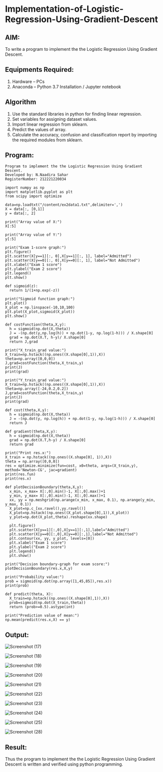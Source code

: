 # Implementation-of-Logistic-Regression-Using-Gradient-Descent

## AIM:
To write a program to implement the the Logistic Regression Using Gradient Descent.

## Equipments Required:
1. Hardware – PCs
2. Anaconda – Python 3.7 Installation / Jupyter notebook

## Algorithm
1. Use the standard libraries in python for finding linear regression.
2. Set variables for assigning dataset values.
3. Import linear regression from sklearn.
4. Predict the values of array.
5. Calculate the accuracy, confusion and classification report by importing the required modules from sklearn.

## Program:
```
Program to implement the the Logistic Regression Using Gradient Descent.
Developed by: N.Naadira Sahar
RegisterNumber: 212221220034

import numpy as np
import matplotlib.pyplot as plt
from scipy import optimize

data=np.loadtxt("/content/ex2data1.txt",delimiter=',')
X = data[:, [0,1]]
y = data[:, 2]

print("Array value of X:")
X[:5]

print("Array value of Y:")
y[:5]

print("Exam 1-score graph:")
plt.figure()
plt.scatter(X[y==1][:, 0],X[y==1][:, 1], label="Admitted")
plt.scatter(X[y==0][:, 0],X[y==0][:, 1], label="Not Admitted")
plt.xlabel("Exam 1 score")
plt.ylabel("Exam 2 score")
plt.legend()
plt.show()

def sigmoid(z):
  return 1/(1+np.exp(-z))
  
print("Sigmoid function graph:")
plt.plot()
X_plot = np.linspace(-10,10,100)
plt.plot(X_plot,sigmoid(X_plot))
plt.show()

def costFunction(theta,X,y):
  h = sigmoid(np.dot(X,theta))
  J = -(np.dot(y,np.log(h)) + np.dot(1-y, np.log(1-h))) / X.shape[0]
  grad = np.dot(X.T, h-y)/ X.shape[0]
  return J,grad
  
print("X_train_grad value:")
X_train=np.hstack((np.ones((X.shape[0],1)),X))
theta=np.array([0,0,0])
J,grad=costFunction(theta,X_train,y)
print(J)
print(grad)

print("Y_train_grad value:")
X_train=np.hstack((np.ones((X.shape[0],1)),X))
theta=np.array([-24,0.2,0.2])
J,grad=costFunction(theta,X_train,y)
print(J)
print(grad)

def cost(theta,X,y):
  h = sigmoid(np.dot(X,theta))
  J = -(np.dot(y, np.log(h)) + np.dot(1-y, np.log(1-h))) / X.shape[0]
  return J
  
def gradient(theta,X,y):
  h = sigmoid(np.dot(X,theta))
  grad = np.dot(X.T,h-y) / X.shape[0]
  return grad 
  
print("Print res.x:")
X_train = np.hstack((np.ones((X.shape[0], 1)),X))
theta = np.array([0,0,0])
res = optimize.minimize(fun=cost, x0=theta, args=(X_train,y), method='Newton-CG', jac=gradient)
print(res.fun)
print(res.x)

def plotDecisionBoundary(theta,X,y):
  x_min, x_max= X[:,0].min()-1, X[:,0].max()+1
  y_min, y_max= X[:,0].min()-1, X[:,0].max()+1
  xx, yy = np.meshgrid(np.arange(x_min, x_max, 0.1), np.arange(y_min, y_max, 0.1))
  X_plot=np.c_[xx.ravel(),yy.ravel()]
  X_plot=np.hstack((np.ones((X_plot.shape[0],1)),X_plot))
  y_plot=np.dot(X_plot,theta).reshape(xx.shape)

  plt.figure()
  plt.scatter(X[y==1][:,0],X[y==1][:,1],label="Admitted")
  plt.scatter(X[y==0][:,0],X[y==0][:,1],label="Not Admitted") 
  plt.contour(xx, yy, y_plot, levels=[0])
  plt.xlabel("Exam 1 score")
  plt.ylabel("Exam 2 score")
  plt.legend()
  plt.show()
  
print("Decision boundary-graph for exam score:")
plotDecisionBoundary(res.x,X,y)

print("Probability value:")
prob = sigmoid(np.dot(np.array([1,45,85]),res.x))
print(prob)

def predict(theta, X):
  X_train=np.hstack((np.ones((X.shape[0],1)),X))
  prob=sigmoid(np.dot(X_train,theta))
  return (prob>=0.5).astype(int)
  
print("Prediction value of mean:")
np.mean(predict(res.x,X) == y)
```

## Output:
![Screenshot (17)](https://user-images.githubusercontent.com/128135126/234284153-2b1b8eaa-de3b-490f-bce0-dbc8afd47bb0.png)

![Screenshot (18)](https://user-images.githubusercontent.com/128135126/234284226-e6bf131d-2cad-4670-99d7-fb51f14cc540.png)

![Screenshot (19)](https://user-images.githubusercontent.com/128135126/234284284-ad592394-0173-48ef-9a07-ee49ed52dda5.png)

![Screenshot (20)](https://user-images.githubusercontent.com/128135126/234284343-76f92d47-8058-43a0-ad3c-25564702691e.png)

![Screenshot (21)](https://user-images.githubusercontent.com/128135126/234284400-7ff5576d-212b-4c49-9474-6e435f488b47.png)


![Screenshot (22)](https://user-images.githubusercontent.com/128135126/234284475-102620b9-7ded-4933-87eb-40ab97381e12.png)


![Screenshot (23)](https://user-images.githubusercontent.com/128135126/234284572-331fef27-5f30-44d0-a0f3-75ecc27234f7.png)

![Screenshot (24)](https://user-images.githubusercontent.com/128135126/234284634-b1a90d56-34ed-4d15-943a-8431aea96ad3.png)

![Screenshot (25)](https://user-images.githubusercontent.com/128135126/234284681-6b4a65c8-2b7a-4c6f-86df-22a23bcc1fb1.png)

![Screenshot (28)](https://user-images.githubusercontent.com/128135126/234286219-fdbd9598-a1b8-4d5d-9e12-d4d4f12e1b89.png)

## Result:
Thus the program to implement the the Logistic Regression Using Gradient Descent is written and verified using python programming.

